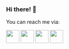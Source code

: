 ### Hi there! 👋

You can reach me via:

[<img src="https://www.freeiconspng.com/download/39526" width="36">](https://saeedshakuri.github.io/SaeedShakuri.gitup.io/)
[<img src="https://www.freeiconspng.com/download/104" width="36">](mailto:youremail@example.com)
[<img src="https://www.freeiconspng.com/download/2028" width="36">](https://www.linkedin.com/in/saeed-shakuri/)
[<img src="https://www.freeiconspng.com/download/11510" width="36">](https://www.researchgate.net/profile/Saeed-Shakuri-2)
